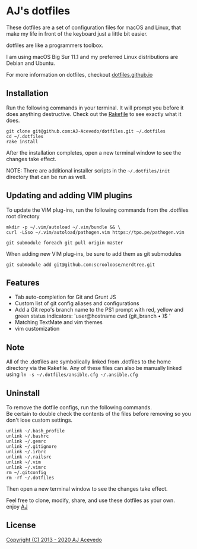 # AJ's dotfiles

These dotfiles are a set of configuration files for macOS and Linux, that make my life in front of the keyboard just a little bit easier.

dotfiles are like a programmers toolbox.

I am using macOS Big Sur 11.1 and my preferred Linux distributions are Debian and Ubuntu.


For more information on dotfiles, checkout [dotfiles.github.io](http://dotfiles.github.io/)


## Installation

Run the following commands in your terminal. It will prompt you before it does anything destructive. Check out the [Rakefile](https://github.com/AJ-Acevedo/dotfiles/blob/master/Rakefile) to see exactly what it does.

```terminal
git clone git@github.com:AJ-Acevedo/dotfiles.git ~/.dotfiles
cd ~/.dotfiles
rake install
```

After the installation completes, open a new terminal window to see the changes take effect.

NOTE: There are additional installer scripts in the `~/.dotfiles/init` directory that can be run as well.


## Updating and adding VIM plugins

To update the VIM plug-ins, run the following commands from the .dotfiles root directory

```
mkdir -p ~/.vim/autoload ~/.vim/bundle && \
curl -LSso ~/.vim/autoload/pathogen.vim https://tpo.pe/pathogen.vim
```

`git submodule foreach git pull origin master`

When adding new VIM plug-ins, be sure to add them as git submodules

`git submodule add git@github.com:scrooloose/nerdtree.git`


## Features

- Tab auto-completion for Git and Grunt JS
- Custom list of git config aliases and configurations
- Add a Git repo's branch name to the PS1 prompt with red, yellow and green status indicators:
'user@hostname cwd (git_branch • )$ '
- Matching TextMate and vim themes
- vim customization


## Note

All of the .dotfiles are symbolically linked from .dotfiles to the home directory via the Rakefile.
Any of these files can also be manually linked using `ln -s ~/.dotfiles/ansible.cfg ~/.ansible.cfg`

## Uninstall

To remove the dotfile configs, run the following commands.  
Be certain to double check the contents of the files before removing so you don't lose custom settings.

```
unlink ~/.bash_profile  
unlink ~/.bashrc  
unlink ~/.gemrc  
unlink ~/.gitignore  
unlink ~/.irbrc  
unlink ~/.railsrc  
unlink ~/.vim  
unlink ~/.vimrc  
rm ~/.gitconfig  
rm -rf ~/.dotfiles  
```

Then open a new terminal window to see the changes take effect.


Feel free to clone, modify, share, and use these dotfiles as your own.  
enjoy
[AJ](https://twitter.com/AJ_Acevedo)

## License

[Copyright (C) 2013 - 2020 AJ Acevedo](https://github.com/AJ-Acevedo/dotfiles/blob/master/LICENSE.md)
